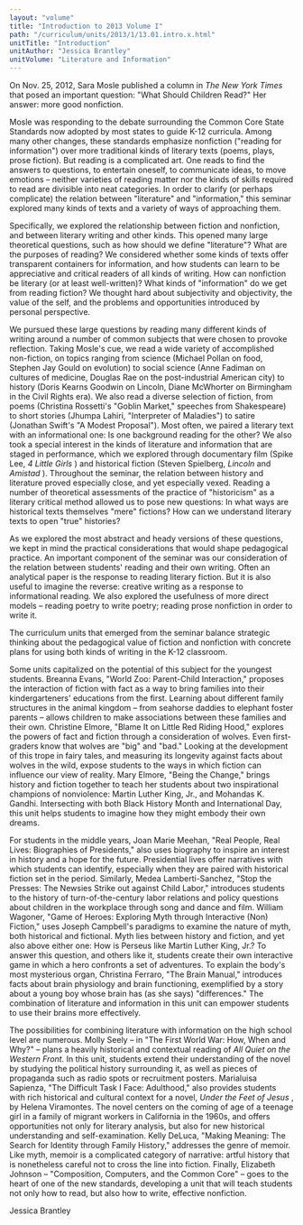 ```yaml
---
layout: "volume"
title: "Introduction to 2013 Volume I"
path: "/curriculum/units/2013/1/13.01.intro.x.html"
unitTitle: "Introduction"
unitAuthor: "Jessica Brantley"
unitVolume: "Literature and Information"
---
```

<body>
<p>
On Nov. 25, 2012, Sara Mosle published a column in
<i>
The New York Times
</i>
that posed an important question: "What Should Children Read?" Her answer: more good nonfiction.
</p>
<p>
Mosle was responding to the debate surrounding the Common Core State Standards now adopted by most states to guide K-12 curricula. Among many other changes, these standards emphasize nonfiction ("reading for information") over more traditional kinds of literary texts (poems, plays, prose fiction). But reading is a complicated art. One reads to find the answers to questions, to entertain oneself, to communicate ideas, to move emotions – neither varieties of reading matter nor the kinds of skills required to read are divisible into neat categories. In order to clarify (or perhaps complicate) the relation between "literature" and "information," this seminar explored many kinds of texts and a variety of ways of approaching them.
</p>
<p>
Specifically, we explored the relationship between fiction and nonfiction, and between literary writing and other kinds. This opened many large theoretical questions, such as how should we define "literature"? What are the purposes of reading? We considered whether some kinds of texts offer transparent containers for information, and how students can learn to be appreciative and critical readers of all kinds of writing. How can nonfiction be literary (or at least well-written)? What kinds of "information" do we get from reading fiction? We thought hard about subjectivity and objectivity, the value of the self, and the problems and opportunities introduced by personal perspective.
</p>
<p>
We pursued these large questions by reading many different kinds of writing around a number of common subjects that were chosen to provoke reflection. Taking Mosle's cue, we read a wide variety of accomplished non-fiction, on topics ranging from science (Michael Pollan on food, Stephen Jay Gould on evolution) to social science (Anne Fadiman on cultures of medicine, Douglas Rae on the post-industrial American city) to history (Doris Kearns Goodwin on Lincoln, Diane McWhorter on Birmingham in the Civil Rights era). We also read a diverse selection of fiction, from poems (Christina Rossetti's "Goblin Market," speeches from Shakespeare) to short stories (Jhumpa Lahiri, "Interpreter of Maladies") to satire (Jonathan Swift's "A Modest Proposal"). Most often, we paired a literary text with an informational one: Is one background reading for the other? We also took a special interest in the kinds of literature and information that are staged in performance, which we explored through documentary film (Spike Lee,
<i>
4 Little Girls
</i>
) and historical fiction (Steven Spielberg,
<i>
Lincoln
</i>
and
<i>
Amistad
</i>
). Throughout the seminar, the relation between history and literature proved especially close, and yet especially vexed.  Reading a number of theoretical assessments of the practice of "historicism" as a literary critical method allowed us to pose new questions: In what ways are historical texts themselves "mere" fictions? How can we understand literary texts to open "true" histories?
</p>
<p>
As we explored the most abstract and heady versions of these questions, we kept in mind the practical considerations that would shape pedagogical practice. An important component of the seminar was our consideration of the relation between students' reading and their own writing.  Often an analytical paper is the response to reading literary fiction. But it is also useful to imagine the reverse: creative writing as a response to informational reading. We also explored the usefulness of more direct models – reading poetry to write poetry; reading prose nonfiction in order to write it.
</p>
<p>
The curriculum units that emerged from the seminar balance strategic thinking about the pedagogical value of fiction and nonfiction with concrete plans for using both kinds of writing in the K-12 classroom.
</p>
<p>
Some units capitalized on the potential of this subject for the youngest students. Breanna Evans, "World Zoo: Parent-Child Interaction," proposes the interaction of fiction with fact as a way to bring families into their kindergarteners' educations from the first. Learning about different family structures in the animal kingdom – from seahorse daddies to elephant foster parents – allows children to make associations between these families and their own. Christine Elmore, "Blame It on Little Red Riding Hood," explores the powers of fact and fiction through a consideration of wolves. Even first-graders know that wolves are "big" and "bad." Looking at the development of this trope in fairy tales, and measuring its longevity against facts about wolves in the wild, expose students to the ways in which fiction can influence our view of reality. Mary Elmore, "Being the Change," brings history and fiction together to teach her students about two inspirational champions of nonviolence: Martin Luther King, Jr., and Mohandas K. Gandhi. Intersecting with both Black History Month and International Day, this unit helps students to imagine how they might embody their own dreams.
</p>
<p>
For students in the middle years, Joan Marie Meehan, "Real People, Real Lives: Biographies of Presidents," also uses biography to inspire an interest in history and a hope for the future. Presidential lives offer narratives with which students can identify, especially when they are paired with historical fiction set in the period. Similarly, Medea Lamberti-Sanchez, "Stop the Presses: The Newsies Strike out against Child Labor," introduces students to the history of turn-of-the-century labor relations and policy questions about children in the workplace through song and dance and film. William Wagoner, "Game of Heroes: Exploring Myth through Interactive (Non) Fiction," uses Joseph Campbell's paradigms to examine the nature of myth, both historical and fictional. Myth lies between history and fiction, and yet also above either one: How is Perseus like Martin Luther King, Jr.?  To answer this question, and others like it, students create their own interactive game in which a hero confronts a set of adventures. To explain the body's most mysterious organ, Christina Ferraro, "The Brain Manual," introduces facts about brain physiology and brain functioning, exemplified by a story about a young boy whose brain has (as she says) "differences."  The combination of literature and information in this unit can empower students to use their brains more effectively.
</p>
<p>
The possibilities for combining literature with information on the high school level are numerous. Molly Seely – in "The First World War: How, When and Why?"
<i>
</i>
– plans a heavily historical and contextual reading of
<i>
All Quiet on the Western Front.
</i>
In this unit, students extend their understanding of the novel by studying the political history surrounding it, as well as pieces of propaganda such as radio spots or recruitment posters. Marialuisa Sapienza, "The Difficult Task I Face: Adulthood," also provides students with rich historical and cultural context for a novel,
<i>
Under the Feet of Jesus
</i>
, by Helena Viramontes. The novel centers on the coming of age of a teenage girl in a family of migrant workers in California in the 1960s, and offers opportunities not only for literary analysis, but also for new historical understanding and self-examination. Kelly DeLuca, "Making Meaning: The Search for Identity through Family History," addresses the genre of memoir. Like myth, memoir is a complicated category of narrative: artful history that is nonetheless careful not to cross the line into fiction. Finally, Elizabeth Johnson – "Composition, Computers, and the Common Core" – goes to the heart of one of the new standards, developing a unit that will teach students not only how to read, but also how to write, effective nonfiction.
</p>
<p>
Jessica Brantley
</p>
</body>